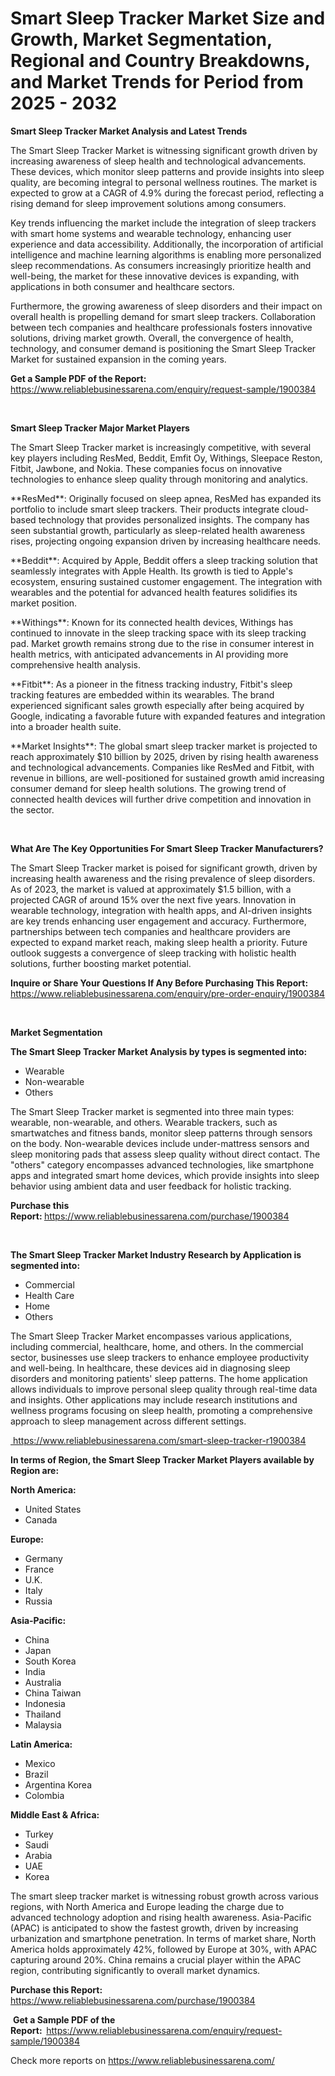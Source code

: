 <p><h1>Smart Sleep Tracker Market Size and Growth, Market Segmentation, Regional and Country Breakdowns, and Market Trends for Period from 2025 -  2032</h1></p><p><strong>Smart Sleep Tracker Market Analysis and Latest Trends</strong></p>
<p><p>The Smart Sleep Tracker Market is witnessing significant growth driven by increasing awareness of sleep health and technological advancements. These devices, which monitor sleep patterns and provide insights into sleep quality, are becoming integral to personal wellness routines. The market is expected to grow at a CAGR of 4.9% during the forecast period, reflecting a rising demand for sleep improvement solutions among consumers.</p><p>Key trends influencing the market include the integration of sleep trackers with smart home systems and wearable technology, enhancing user experience and data accessibility. Additionally, the incorporation of artificial intelligence and machine learning algorithms is enabling more personalized sleep recommendations. As consumers increasingly prioritize health and well-being, the market for these innovative devices is expanding, with applications in both consumer and healthcare sectors.</p><p>Furthermore, the growing awareness of sleep disorders and their impact on overall health is propelling demand for smart sleep trackers. Collaboration between tech companies and healthcare professionals fosters innovative solutions, driving market growth. Overall, the convergence of health, technology, and consumer demand is positioning the Smart Sleep Tracker Market for sustained expansion in the coming years.</p></p>
<p><strong>Get a Sample PDF of the Report:&nbsp;</strong> <a href="https://www.reliablebusinessarena.com/enquiry/request-sample/1900384?utm_campaign=2805&utm_medium=2&utm_source=Github&utm_content=ia&utm_term=11042025&utm_id=smart-sleep-tracker">https://www.reliablebusinessarena.com/enquiry/request-sample/1900384</a></p>
<p>&nbsp;</p>
<p><strong>Smart Sleep Tracker Major Market Players</strong></p>
<p><p>The Smart Sleep Tracker market is increasingly competitive, with several key players including ResMed, Beddit, Emfit Oy, Withings, Sleepace Reston, Fitbit, Jawbone, and Nokia. These companies focus on innovative technologies to enhance sleep quality through monitoring and analytics.</p><p>**ResMed**: Originally focused on sleep apnea, ResMed has expanded its portfolio to include smart sleep trackers. Their products integrate cloud-based technology that provides personalized insights. The company has seen substantial growth, particularly as sleep-related health awareness rises, projecting ongoing expansion driven by increasing healthcare needs.</p><p>**Beddit**: Acquired by Apple, Beddit offers a sleep tracking solution that seamlessly integrates with Apple Health. Its growth is tied to Apple's ecosystem, ensuring sustained customer engagement. The integration with wearables and the potential for advanced health features solidifies its market position.</p><p>**Withings**: Known for its connected health devices, Withings has continued to innovate in the sleep tracking space with its sleep tracking pad. Market growth remains strong due to the rise in consumer interest in health metrics, with anticipated advancements in AI providing more comprehensive health analysis.</p><p>**Fitbit**: As a pioneer in the fitness tracking industry, Fitbit's sleep tracking features are embedded within its wearables. The brand experienced significant sales growth especially after being acquired by Google, indicating a favorable future with expanded features and integration into a broader health suite.</p><p>**Market Insights**: The global smart sleep tracker market is projected to reach approximately $10 billion by 2025, driven by rising health awareness and technological advancements. Companies like ResMed and Fitbit, with revenue in billions, are well-positioned for sustained growth amid increasing consumer demand for sleep health solutions. The growing trend of connected health devices will further drive competition and innovation in the sector.</p></p>
<p>&nbsp;</p>
<p><strong>What Are The Key Opportunities For Smart Sleep Tracker Manufacturers?</strong></p>
<p><p>The Smart Sleep Tracker market is poised for significant growth, driven by increasing health awareness and the rising prevalence of sleep disorders. As of 2023, the market is valued at approximately $1.5 billion, with a projected CAGR of around 15% over the next five years. Innovation in wearable technology, integration with health apps, and AI-driven insights are key trends enhancing user engagement and accuracy. Furthermore, partnerships between tech companies and healthcare providers are expected to expand market reach, making sleep health a priority. Future outlook suggests a convergence of sleep tracking with holistic health solutions, further boosting market potential.</p></p>
<p><strong>Inquire or Share Your Questions If Any Before Purchasing This Report:</strong> <a href="https://www.reliablebusinessarena.com/enquiry/pre-order-enquiry/1900384?utm_campaign=2805&utm_medium=2&utm_source=Github&utm_content=ia&utm_term=11042025&utm_id=smart-sleep-tracker">https://www.reliablebusinessarena.com/enquiry/pre-order-enquiry/1900384</a></p>
<p>&nbsp;</p>
<p><strong>Market Segmentation</strong></p>
<p><strong>The Smart Sleep Tracker Market Analysis by types is segmented into:</strong></p>
<p><ul><li>Wearable</li><li>Non-wearable</li><li>Others</li></ul></p>
<p><p>The Smart Sleep Tracker market is segmented into three main types: wearable, non-wearable, and others. Wearable trackers, such as smartwatches and fitness bands, monitor sleep patterns through sensors on the body. Non-wearable devices include under-mattress sensors and sleep monitoring pads that assess sleep quality without direct contact. The "others" category encompasses advanced technologies, like smartphone apps and integrated smart home devices, which provide insights into sleep behavior using ambient data and user feedback for holistic tracking.</p></p>
<p><strong>Purchase this Report:&nbsp;</strong><a href="https://www.reliablebusinessarena.com/purchase/1900384?utm_campaign=2805&utm_medium=2&utm_source=Github&utm_content=ia&utm_term=11042025&utm_id=smart-sleep-tracker">https://www.reliablebusinessarena.com/purchase/1900384</a></p>
<p>&nbsp;</p>
<p><strong>The Smart Sleep Tracker Market Industry Research by Application is segmented into:</strong></p>
<p><ul><li>Commercial</li><li>Health Care</li><li>Home</li><li>Others</li></ul></p>
<p><p>The Smart Sleep Tracker Market encompasses various applications, including commercial, healthcare, home, and others. In the commercial sector, businesses use sleep trackers to enhance employee productivity and well-being. In healthcare, these devices aid in diagnosing sleep disorders and monitoring patients' sleep patterns. The home application allows individuals to improve personal sleep quality through real-time data and insights. Other applications may include research institutions and wellness programs focusing on sleep health, promoting a comprehensive approach to sleep management across different settings.</p></p>
<p><a href="https://www.reliablebusinessarena.com/smart-sleep-tracker-r1900384?utm_campaign=2805&utm_medium=2&utm_source=Github&utm_content=ia&utm_term=11042025&utm_id=smart-sleep-tracker">&nbsp;https://www.reliablebusinessarena.com/smart-sleep-tracker-r1900384</a></p>
<p><strong>In terms of Region, the Smart Sleep Tracker Market Players available by Region are:</strong></p>
<p>
    <p> <strong> North America: </strong>
        <ul>
            <li>United States</li>
            <li>Canada</li>
        </ul>
        </p> 
    <p> <strong> Europe: </strong>
        <ul>
            <li>Germany</li>
            <li>France</li>
            <li>U.K.</li>
            <li>Italy</li>
            <li>Russia</li>
        </ul>
        </p> 
    <p> <strong> Asia-Pacific: </strong>
        <ul>
            <li>China</li>
            <li>Japan</li>
            <li>South Korea</li>
            <li>India</li>
            <li>Australia</li>
            <li>China Taiwan</li>
            <li>Indonesia</li>
            <li>Thailand</li>
            <li>Malaysia</li>
        </ul>
        </p> 
    <p> <strong> Latin America: </strong>
        <ul>
            <li>Mexico</li>
            <li>Brazil</li>
            <li>Argentina Korea</li>
            <li>Colombia</li>
        </ul>
        </p> 
    <p> <strong> Middle East & Africa: </strong>
        <ul>
            <li>Turkey</li>
            <li>Saudi</li>
            <li>Arabia</li>
            <li>UAE</li>
            <li>Korea</li>
        </ul>
    </p>
    </p>
<p><p>The smart sleep tracker market is witnessing robust growth across various regions, with North America and Europe leading the charge due to advanced technology adoption and rising health awareness. Asia-Pacific (APAC) is anticipated to show the fastest growth, driven by increasing urbanization and smartphone penetration. In terms of market share, North America holds approximately 42%, followed by Europe at 30%, with APAC capturing around 20%. China remains a crucial player within the APAC region, contributing significantly to overall market dynamics.</p></p>
<p><strong>Purchase this Report: </strong><a href="https://www.reliablebusinessarena.com/purchase/1900384?utm_campaign=2805&utm_medium=2&utm_source=Github&utm_content=ia&utm_term=11042025&utm_id=smart-sleep-tracker">https://www.reliablebusinessarena.com/purchase/1900384</a></p>
<p>&nbsp;<strong>Get a Sample PDF of the Report:&nbsp;&nbsp;</strong><a href="https://www.reliablebusinessarena.com/enquiry/request-sample/1900384?utm_campaign=2805&utm_medium=2&utm_source=Github&utm_content=ia&utm_term=11042025&utm_id=smart-sleep-tracker">https://www.reliablebusinessarena.com/enquiry/request-sample/1900384</a></p>
<p><strong></strong></p>
<p>Check more reports on <a href="https://www.reliablebusinessarena.com/?utm_campaign=2805&utm_medium=2&utm_source=Github&utm_content=ia&utm_term=11042025&utm_id=smart-sleep-tracker">https://www.reliablebusinessarena.com/</a></p>